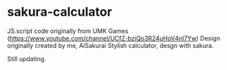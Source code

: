 # sakura-calculator
JS.script code originally from UMK Games (https://www.youtube.com/channel/UCfZ-bziQo3R24uHoV4nI7Yw)
Design originally created by me, AiSakurai
Stylish calculator, desgn with sakura. 

Still updating.
